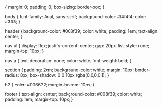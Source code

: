 {
    margin: 0;
    padding: 0;
    box-sizing: border-box;
}

body {
    font-family: Arial, sans-serif;
    background-color: #f4f4f4;
    color: #333;
}

header {
    background-color: #008f39;
    color: white;
    padding: 1em;
    text-align: center;
}

nav ul {
    display: flex;
    justify-content: center;
    gap: 20px;
    list-style: none;
    margin-top: 10px;
}

nav a {
    text-decoration: none;
    color: white;
    font-weight: bold;
}

section {
    padding: 2em;
    background-color: white;
    margin: 10px;
    border-radius: 8px;
    box-shadow: 0 0 10px rgba(0,0,0,0.1);
}

h2 {
    color: #006622;
    margin-bottom: 10px;
}

footer {
    text-align: center;
    background-color: #008f39;
    color: white;
    padding: 1em;
    margin-top: 10px;
}

